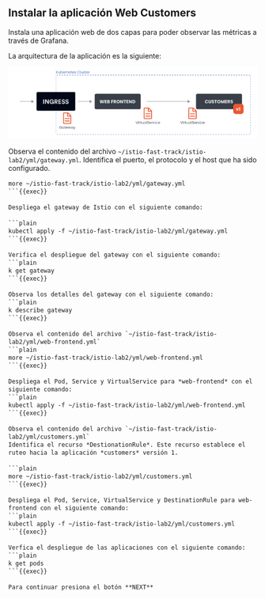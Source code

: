 ## Instalar la aplicación Web Customers

Instala una aplicación web de dos capas para poder observar las métricas a través de Grafana.

La arquitectura de la aplicación es la siguiente:

![Customers Wep Application](https://github.com/Ivan-Ferreira-GH/killercoda/blob/main/istio-fast-track/scenario2/web-frontend.png?raw=true "Customers Web Application")

Observa el contenido del archivo `~/istio-fast-track/istio-lab2/yml/gateway.yml`.
Identifica el puerto, el protocolo y el host que ha sido configurado.

```plain
more ~/istio-fast-track/istio-lab2/yml/gateway.yml
```{{exec}}

Despliega el gateway de Istio con el siguiente comando:

```plain
kubectl apply -f ~/istio-fast-track/istio-lab2/yml/gateway.yml
```{{exec}}

Verifica el despliegue del gateway con el siguiente comando:
```plain
k get gateway
```{{exec}}

Observa los detalles del gateway con el siguiente comando:
```plain
k describe gateway
```{{exec}}

Observa el contenido del archivo `~/istio-fast-track/istio-lab2/yml/web-frontend.yml`
```plain
more ~/istio-fast-track/istio-lab2/yml/web-frontend.yml
```{{exec}}

Despliega el Pod, Service y VirtualService para *web-frontend* con el siguiente comando:
```plain
kubectl apply -f ~/istio-fast-track/istio-lab2/yml/web-frontend.yml
```{{exec}}

Observa el contenido del archivo `~/istio-fast-track/istio-lab2/yml/customers.yml`
Identifica el recurso *DestionationRule*. Este recurso establece el ruteo hacia la aplicación *customers* versión 1. 

```plain
more ~/istio-fast-track/istio-lab2/yml/customers.yml
```{{exec}}

Despliega el Pod, Service, VirtualService y DestinationRule para web-frontend con el siguiente comando:
```plain
kubectl apply -f ~/istio-fast-track/istio-lab2/yml/customers.yml
```{{exec}}

Verfica el despliegue de las aplicaciones con el siguiente comando:
```plain
k get pods
```{{exec}}

Para continuar presiona el botón **NEXT**
